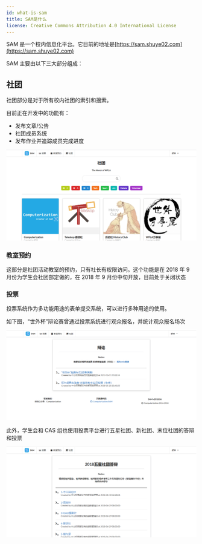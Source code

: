 ```yaml
---
id: what-is-sam
title: SAM是什么
license: Creative Commons Attribution 4.0 International License
---
```


SAM 是一个校内信息化平台。它目前的地址是[https://sam.shuye02.com](https://sam.shuye02.com)

SAM 主要由以下三大部分组成：

## 社团

社团部分是对于所有校内社团的索引和搜索。

目前正在开发中的功能有：

- 发布文章/公告
- 社团成员系统
- 发布作业并追踪成员完成进度

<img alt="Organization" src='img/doc/org.png' />

### 教室预约

这部分是社团活动教室的预约，只有社长有权限访问。这个功能是在 2018 年 9 月份为学生会社团部定做的，在 2018 年 9 月份中旬开放，目前处于关闭状态

### 投票

投票系统作为多功能用途的表单提交系统，可以进行多种用途的使用。

如下图，“世外杯”辩论赛曾通过投票系统进行观众报名，并统计观众报名场次

<img alt="debate voting" src='img/doc/vote_debate.png' />

此外，学生会和 CAS 组也使用投票平台进行五星社团、新社团、末位社团的答辩和投票

<img alt="Organization Defense Voting" src='img/doc/vote_org.png' />
